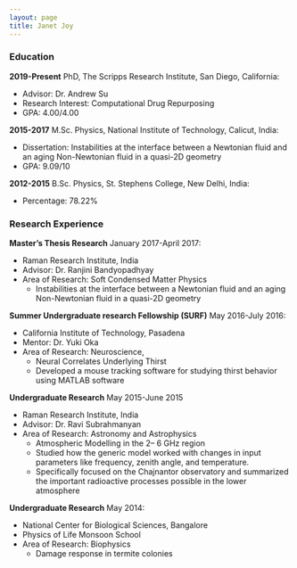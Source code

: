 ```yaml
---
layout: page
title: Janet Joy
---
```


### Education

**2019-Present** PhD, The Scripps Research Institute, San Diego, California:
  - Advisor: Dr. Andrew Su 
  - Research Interest: Computational Drug Repurposing
  - GPA: 4.00/4.00

**2015-2017** M.Sc. Physics, National Institute of Technology, Calicut, India:
  - Dissertation: Instabilities at the interface between a Newtonian fluid and an aging Non-Newtonian fluid in a quasi-2D geometry
  - GPA: 9.09/10
  
**2012-2015** B.Sc. Physics, St. Stephens College, New Delhi, India:
  - Percentage: 78.22%	

### Research Experience

**Master’s Thesis Research** January 2017-April 2017:
  - Raman Research Institute, India
  - Advisor: Dr. Ranjini Bandyopadhyay
  - Area of Research: Soft Condensed Matter Physics
    - Instabilities at the interface between a Newtonian fluid and an aging Non-Newtonian fluid in a quasi-2D geometry
   
**Summer Undergraduate research Fellowship (SURF)** May 2016-July 2016:
  - California Institute of Technology, Pasadena	
  - Mentor: Dr. Yuki Oka	
  - Area of Research: Neuroscience,
    - Neural Correlates Underlying Thirst
    - Developed a mouse tracking software for studying thirst behavior using MATLAB software
    
**Undergraduate Research** May 2015-June 2015
  - Raman Research Institute, India
  - Advisor: Dr. Ravi Subrahmanyan 
  - Area of Research: Astronomy and Astrophysics
    - Atmospheric Modelling in the 2– 6 GHz region 
    - Studied how the generic model worked with changes in input parameters like frequency, zenith angle, and temperature.
    - Specifically focused on the Chajnantor observatory and summarized the important radioactive processes possible in the lower atmosphere
    
**Undergraduate Research** May 2014:
  - National Center for Biological Sciences, Bangalore
  - Physics of Life Monsoon School
  - Area of Research: Biophysics	
    - Damage response in termite colonies

